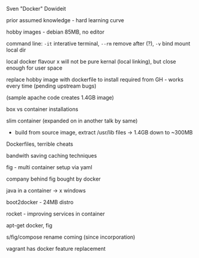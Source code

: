 Sven "Docker" Dowideit

prior assumed knowledge - hard learning curve

hobby images - debian 85MB, no editor

command line: `-it` interative terminal, `--rm` remove after (?), `-v` bind mount local dir

local docker flavour x will not be pure kernal (local linking), but close enough for user space

replace hobby image with dockerfile to install required from GH - works every time (pending upstream bugs)

(sample apache code creates 1.4GB image)

box vs container installations

slim container (expanded on in another talk by same)
 - build from source image, extract /usr/lib files -> 1.4GB down to ~300MB

Dockerfiles, terrible cheats

bandwith saving caching techniques

fig - multi container setup via yaml

company behind fig bought by docker

java in a container -> x windows

boot2docker - 24MB distro

rocket - improving services in container

apt-get docker, fig 

s/fig/compose rename coming (since incorporation)

vagrant has docker feature replacement
